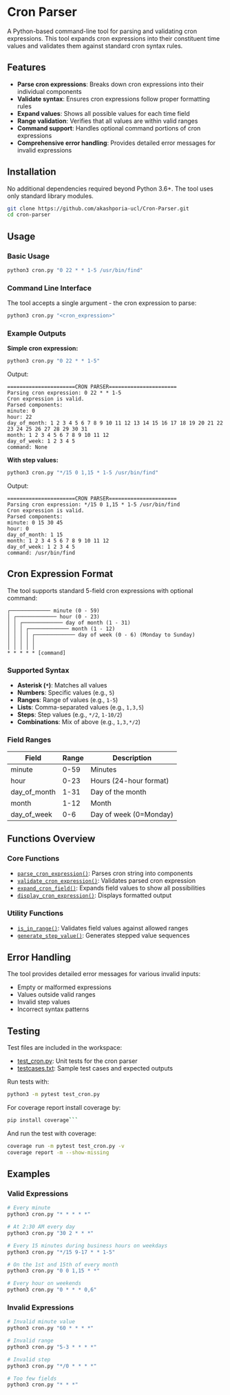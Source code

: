 # Cron Parser

A Python-based command-line tool for parsing and validating cron expressions. This tool expands cron expressions into their constituent time values and validates them against standard cron syntax rules.

## Features

-   **Parse cron expressions**: Breaks down cron expressions into their individual components
-   **Validate syntax**: Ensures cron expressions follow proper formatting rules
-   **Expand values**: Shows all possible values for each time field
-   **Range validation**: Verifies that all values are within valid ranges
-   **Command support**: Handles optional command portions of cron expressions
-   **Comprehensive error handling**: Provides detailed error messages for invalid expressions

## Installation

No additional dependencies required beyond Python 3.6+. The tool uses only standard library modules.

```bash
git clone https://github.com/akashporia-ucl/Cron-Parser.git
cd cron-parser
```

## Usage

### Basic Usage

```bash
python3 cron.py "0 22 * * 1-5 /usr/bin/find"
```

### Command Line Interface

The tool accepts a single argument - the cron expression to parse:

```bash
python3 cron.py "<cron_expression>"
```

### Example Outputs

**Simple cron expression:**

```bash
python3 cron.py "0 22 * * 1-5"
```

Output:

```
======================CRON PARSER======================
Parsing cron expression: 0 22 * * 1-5
Cron expression is valid.
Parsed components:
minute: 0
hour: 22
day_of_month: 1 2 3 4 5 6 7 8 9 10 11 12 13 14 15 16 17 18 19 20 21 22 23 24 25 26 27 28 29 30 31
month: 1 2 3 4 5 6 7 8 9 10 11 12
day_of_week: 1 2 3 4 5
command: None
```

**With step values:**

```bash
python3 cron.py "*/15 0 1,15 * 1-5 /usr/bin/find"
```

Output:

```
======================CRON PARSER======================
Parsing cron expression: */15 0 1,15 * 1-5 /usr/bin/find
Cron expression is valid.
Parsed components:
minute: 0 15 30 45
hour: 0
day_of_month: 1 15
month: 1 2 3 4 5 6 7 8 9 10 11 12
day_of_week: 1 2 3 4 5
command: /usr/bin/find
```

## Cron Expression Format

The tool supports standard 5-field cron expressions with optional command:

```
┌───────────── minute (0 - 59)
│ ┌───────────── hour (0 - 23)
│ │ ┌───────────── day of month (1 - 31)
│ │ │ ┌───────────── month (1 - 12)
│ │ │ │ ┌───────────── day of week (0 - 6) (Monday to Sunday)
│ │ │ │ │
│ │ │ │ │
* * * * * [command]
```

### Supported Syntax

-   **Asterisk (`*`)**: Matches all values
-   **Numbers**: Specific values (e.g., `5`)
-   **Ranges**: Range of values (e.g., `1-5`)
-   **Lists**: Comma-separated values (e.g., `1,3,5`)
-   **Steps**: Step values (e.g., `*/2`, `1-10/2`)
-   **Combinations**: Mix of above (e.g., `1,3,*/2`)

### Field Ranges

| Field        | Range | Description            |
| ------------ | ----- | ---------------------- |
| minute       | 0-59  | Minutes                |
| hour         | 0-23  | Hours (24-hour format) |
| day_of_month | 1-31  | Day of the month       |
| month        | 1-12  | Month                  |
| day_of_week  | 0-6   | Day of week (0=Monday) |

## Functions Overview

### Core Functions

-   [`parse_cron_expression()`](cron.py): Parses cron string into components
-   [`validate_cron_expression()`](cron.py): Validates parsed cron expression
-   [`expand_cron_field()`](cron.py): Expands field values to show all possibilities
-   [`display_cron_expression()`](cron.py): Displays formatted output

### Utility Functions

-   [`is_in_range()`](cron.py): Validates field values against allowed ranges
-   [`generate_step_value()`](cron.py): Generates stepped value sequences

## Error Handling

The tool provides detailed error messages for various invalid inputs:

-   Empty or malformed expressions
-   Values outside valid ranges
-   Invalid step values
-   Incorrect syntax patterns

## Testing

Test files are included in the workspace:

-   [test_cron.py](test_cron.py): Unit tests for the cron parser
-   [testcases.txt](testcases.txt): Sample test cases and expected outputs

Run tests with:

```bash
python3 -m pytest test_cron.py
```

For coverage report install coverage by:

````bash
pip install coverage```
````

And run the test with coverage:

```bash
coverage run -m pytest test_cron.py -v
coverage report -m --show-missing
```

## Examples

### Valid Expressions

```bash
# Every minute
python3 cron.py "* * * * *"

# At 2:30 AM every day
python3 cron.py "30 2 * * *"

# Every 15 minutes during business hours on weekdays
python3 cron.py "*/15 9-17 * * 1-5"

# On the 1st and 15th of every month
python3 cron.py "0 0 1,15 * *"

# Every hour on weekends
python3 cron.py "0 * * * 0,6"
```

### Invalid Expressions

```bash
# Invalid minute value
python3 cron.py "60 * * * *"

# Invalid range
python3 cron.py "5-3 * * * *"

# Invalid step
python3 cron.py "*/0 * * * *"

# Too few fields
python3 cron.py "* * *"
```

